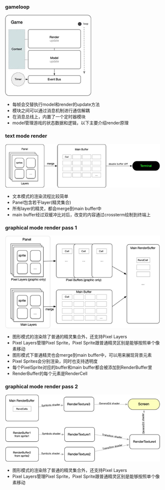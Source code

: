 ### gameloop

![gameloop](./p1.jpg)

- 每帧会交替执行model和render的update方法
- 模块之间可以通过消息机制进行通信解耦
- 在消息总线上，内置了一个定时器模块
- model管理游戏的状态数据和逻辑，以下主要介绍render原理



### text mode render

![textrender](./p2.jpg)

- 文本模式的渲染流程比较简单
- Panel包含若干layer(精灵集合)
- 所有layer的精灵，都会merge到main buffer中
- main buffer经过双缓冲比对后，改变的内容通过crossterm绘制到终端上



### graphical mode render pass 1

![graphrender1](./p3.jpg)

- 图形模式的渲染除了普通的精灵集合外，还支持Pixel Layers
- Pixel Layers管理Pixel Sprite，Pixel Sprite跟普通精灵区别是能够按照单个像素移动
- 图形模式下普通精灵也会merge到main buffer中，可以用来展现背景元素
- Pixel Sprites会分别渲染，同时也支持透明度
- 每个PixelSprite对应的buffer和main buffer都会被添加到RenderBuffer里
- RenderBuffer的每个元素是RenderCell



### graphical mode render pass 2

![graphrender2](./p4.jpg)

- 图形模式的渲染除了普通的精灵集合外，还支持Pixel Layers
- Pixel Layers管理Pixel Sprite，Pixel Sprite跟普通精灵区别是能够按照单个像素移动



